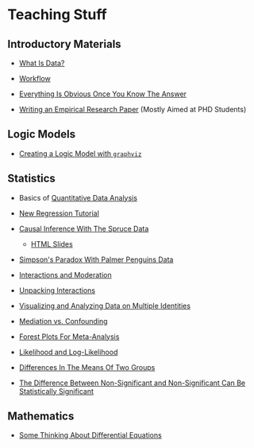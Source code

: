 # Teaching Stuff

## Introductory Materials

* [What Is Data?](./what-is-data/what-is-data.html)

* [Workflow](./workflow/workflow.html)

* [Everything Is Obvious Once You Know The Answer](./everything-is-obvious/everything-is-obvious.html)

* [Writing an Empirical Research Paper](./empirical-paper/) (Mostly Aimed at PHD Students)

## Logic Models

* [Creating a Logic Model with `graphviz`](./logic-models/logic-models.html)

## Statistics

* Basics of [Quantitative Data Analysis](./quantitative-data-analysis/quantitative-data-analysis.html)

* [New Regression Tutorial](./new-regression-tutorial/index.html)

* [Causal Inference With The Spruce Data](./spruce/spruce.html) 
    + [HTML Slides](./spruce/spruce-slidy.html)

* [Simpson's Paradox With Palmer Penguins Data](./simpsons-paradox-palmer-penguins/simpsons-paradox-palmer-penguins.html)

* [Interactions and Moderation](./interactions/interactions.html)

* [Unpacking Interactions](./interactions-unpacking/interactions-unpacking.html)

* [Visualizing and Analyzing Data on Multiple Identities](./multiple-identities/multiple-identities.html)

* [Mediation vs. Confounding](https://github.com/agrogan1/teaching/tree/master/mediation)

* [Forest Plots For Meta-Analysis](./forest-plot/)

* [Likelihood and Log-Likelihood](./likelihood-and-log-likelihood/likelihood-and-log-likelihood.html)

* [Differences In The Means Of Two Groups](./differences-in-2-means/differences-in-2-means.html)

* [The Difference Between Non-Significant and Non-Significant Can Be Statistically Significant](https://github.com/agrogan1/teaching/tree/master/the-difference-between-ns-and-ns-can-be-significant)

## Mathematics

* [Some Thinking About Differential Equations](./differential-equations/differential-equations.html)




